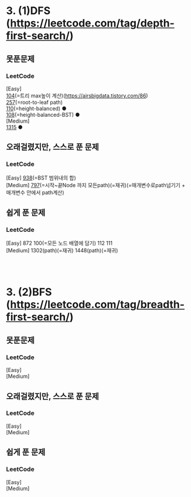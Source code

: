 # 3. (1)DFS (https://leetcode.com/tag/depth-first-search/)

## 못푼문제
### LeetCode <br>
[Easy] <br>
[104](https://leetcode.com/problems/maximum-depth-of-binary-tree/)(=트리 max높이 계산)(https://airsbigdata.tistory.com/86) <br>
[257](https://leetcode.com/problems/binary-tree-paths/)(=root-to-leaf path) <br>
[110](https://leetcode.com/problems/balanced-binary-tree/)(=height-balanced) ● <br>
[108](https://leetcode.com/problems/convert-sorted-array-to-binary-search-tree/)(=height-balanced-BST) ●
<br>
[Medium] <br>
[1315](https://leetcode.com/problems/sum-of-nodes-with-even-valued-grandparent/) ●

## 오래걸렸지만, 스스로 푼 문제
### LeetCode <br>
[Easy] 
[938](https://leetcode.com/problems/range-sum-of-bst/)(=BST 범위내의 합)
<br>
[Medium] 
[797](https://leetcode.com/problems/all-paths-from-source-to-target/)(=시작~끝Node 까지 모든path)(=재귀)(=매개변수로path넘기기 + 매개변수 안에서 path계산)

## 쉽게 푼 문제
### LeetCode <br>
[Easy] 872 100(=모든 노드 배열에 담기) 112 111
<br>
[Medium] 1302(path)(=재귀) 1448(path)(=재귀)

<br><br>
# 3. (2)BFS (https://leetcode.com/tag/breadth-first-search/)

## 못푼문제
### LeetCode <br>
[Easy] 
<br>
[Medium] 

## 오래걸렸지만, 스스로 푼 문제
### LeetCode <br>
[Easy] 
<br>
[Medium] 

## 쉽게 푼 문제
### LeetCode <br>
[Easy] 
<br>
[Medium] 
